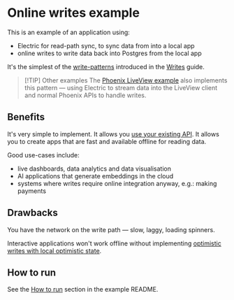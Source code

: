 
# Online writes example

This is an example of an application using:

- Electric for read-path sync, to sync data from into a local app
- online writes to write data back into Postgres from the local app

It's the simplest of the [write-patterns](https://electric-sql.com/docs/guides/writes#patterns) introduced in the [Writes](https://electric-sql.com/docs/guides/writes#patterns) guide.

> [!TIP] Other examples
> The [Phoenix LiveView example](../../../phoenix-liveview) also implements this pattern &mdash; using Electric to stream data into the LiveView client and normal Phoenix APIs to handle writes.

## Benefits

It's very simple to implement. It allows you [use your existing API](https://electric-sql.com/blog/2024/11/21/local-first-with-your-existing-api). It allows you to create apps that are fast and available offline for reading data.

Good use-cases include:

- live dashboards, data analytics and data visualisation
- AI applications that generate embeddings in the cloud
- systems where writes require online integration anyway, e.g.: making payments

## Drawbacks

You have the network on the write path — slow, laggy, loading spinners.

Interactive applications won't work offline without implementing [optimistic writes with local optimistic state](../2-optimistic-state).

## How to run

See the [How to run](../../README.md#how-to-run) section in the example README.
